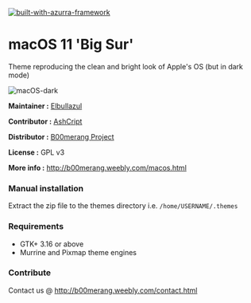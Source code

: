 [![built-with-azurra-framework](https://github.com/Elbullazul/Azurra_framework/raw/assets/azurra_framework_smaller.png)](https://github.com/Elbullazul/Azurra_framework)

# macOS 11 'Big Sur'

Theme reproducing the clean and bright look of Apple's OS (but in dark mode)

![macOS-dark](https://b00merang.weebly.com/uploads/1/6/8/1/16813022/macos-big-sur-dark-1_orig.png)

**Maintainer :** [Elbullazul](https://github.com/Elbullazul)

**Contributor :** [AshCript](https://github.com/AshCript)

**Distributor :** [B00merang Project](https://github.com/B00merang-Project)

**License :** GPL v3

**More info :** http://b00merang.weebly.com/macos.html

### Manual installation

Extract the zip file to the themes directory i.e. `/home/USERNAME/.themes`

### Requirements

- GTK+ 3.16 or above
- Murrine and Pixmap theme engines

### Contribute

Contact us @ http://b00merang.weebly.com/contact.html

